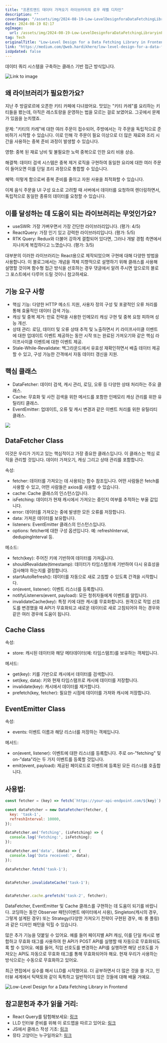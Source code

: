```yaml
---
title: "프론트엔드 데이터 가져오기 라이브러리의 로우 레벨 디자인"
description: ""
coverImage: "/assets/img/2024-08-19-Low-LevelDesignforaDataFetchingLibraryinFrontend_0.png"
date: 2024-08-19 02:17
ogImage: 
  url: /assets/img/2024-08-19-Low-LevelDesignforaDataFetchingLibraryinFrontend_0.png
tag: Tech
originalTitle: "Low-Level Design for a Data Fetching Library in Frontend"
link: "https://medium.com/@web.hardikhere/low-level-design-for-a-data-fetching-library-in-frontend-56b789a2edf5"
isUpdated: false
---
```



데이터 쿼리 시스템을 구축하는 클래스 기반 접근 방식입니다.

![Link to image](/assets/img/2024-08-19-Low-LevelDesignforaDataFetchingLibraryinFrontend_0.png)

## 왜 라이브러리가 필요한가요?

지난 주 방갈로르에 오픈한 키티 카페에 다녀왔어요. 맛있는 "키티 카레"를 요리하는 키티들을 봤는데, 아직은 레스토랑을 운영하는 법을 모르는 걸로 보였어요. 그곳에서 문제가 있음을 눈치챘죠.

<!-- cozy-coder - 수평 -->
<ins class="adsbygoogle"
     style="display:block"
     data-ad-client="ca-pub-4877378276818686"
     data-ad-slot="1107185301"
     data-ad-format="auto"
     data-full-width-responsive="true"></ins>
<script>
     (adsbygoogle = window.adsbygoogle || []).push({});
</script>

문제: "키티의 카레"에 대한 여러 주문이 접수되어, 주방에서는 각 주문을 독립적으로 준비하기 시작할 수 있습니다. 이로 인해 각 주문이 필요 이상으로 더 많은 재료와 조리 시간을 사용하는 중복 준비 과정이 발생할 수 있습니다.

영향: 중복 된 재료 낭비 및 불필요한 노력 중복으로 인한 요리 비용 상승.

해결책: 데이터 검색 시스템은 중복 제거 로직을 구현하여 동일한 요리에 대한 여러 주문이 들어오면 이를 단일 조리 과정으로 통합할 수 있습니다.

혜택: 이렇게 함으로써 중복 준비를 줄이고 자원 사용을 최적화할 수 있습니다.

<!-- cozy-coder - 수평 -->
<ins class="adsbygoogle"
     style="display:block"
     data-ad-client="ca-pub-4877378276818686"
     data-ad-slot="1107185301"
     data-ad-format="auto"
     data-full-width-responsive="true"></ins>
<script>
     (adsbygoogle = window.adsbygoogle || []).push({});
</script>

이제 음식 주문을 UI 구성 요소로 고려할 때 서버에서 데이터를 요청하여 렌더링하면서, 독립적으로 동일한 종류의 데이터를 요청할 수 있습니다.

## 이를 달성하는 데 도움이 되는 라이브러리는 무엇인가요?

- useSWR: 가장 가벼우면서 가장 간단한 라이브러리입니다. (평가: 4/5)
- ReactQuery: 가장 인기 있고 강력한 라이브러리입니다. (평가: 5/5)
- RTK Query: Redux와 더불어 강하게 결합되어 있다면, 그러나 개발 경험 측면에서 지나치게 복잡하다고 느꼈습니다. (평가: 3/5)

대부분의 이러한 라이브러리는 React용으로 제작되었으며 구현에 대해 다양한 방법을 사용합니다. 이 블로그에서는 개념을 객체 지향적으로 설명하기 위해 클래스를 사용해 설명할 것이며 함수형 접근 방식을 선호하는 경우 댓글에서 알려 주시면 앞으로의 블로그 포스트에서 다루어 드릴 것이니 참고하세요.

<!-- cozy-coder - 수평 -->
<ins class="adsbygoogle"
     style="display:block"
     data-ad-client="ca-pub-4877378276818686"
     data-ad-slot="1107185301"
     data-ad-format="auto"
     data-full-width-responsive="true"></ins>
<script>
     (adsbygoogle = window.adsbygoogle || []).push({});
</script>

## 기능 요구 사항

- 핵심 기능: 다양한 HTTP 메소드 지원, 사용자 정의 구성 및 포괄적인 오류 처리를 통해 효율적인 데이터 검색 가능.
- 캐싱 및 중복 제거: 만료 전략을 사용한 인메모리 캐싱 구현 및 중복 요청 피하며 성능 개선.
- 상태 관리: 로딩, 데이터 및 오류 상태 추적 및 노출하면서 키 라이프사이클 이벤트에 대한 업데이트 이벤트 제공하는 동안 시작 또는 완료된 가져오기와 같은 핵심 라이프사이클 이벤트에 대한 이벤트 제공.
- Stale-While-Revalidate: 백그라운드에서 유효성 재확인하면서 배출 데이터 제공할 수 있고, 구성 가능한 간격에서 자동 데이터 갱신을 지원.

## 핵심 클래스

- DataFetcher: 데이터 검색, 캐시 관리, 로딩, 오류 등 다양한 상태 처리하는 주요 클래스.
- Cache: 무효화 및 사전 검색을 위한 메서드를 포함한 인메모리 캐싱 관리를 위한 유틸리티 클래스.
- EventEmitter: 업데이트, 오류 및 캐시 변경과 같은 이벤트 처리를 위한 유틸리티 클래스.

<!-- cozy-coder - 수평 -->
<ins class="adsbygoogle"
     style="display:block"
     data-ad-client="ca-pub-4877378276818686"
     data-ad-slot="1107185301"
     data-ad-format="auto"
     data-full-width-responsive="true"></ins>
<script>
     (adsbygoogle = window.adsbygoogle || []).push({});
</script>

<img src="/assets/img/2024-08-19-Low-LevelDesignforaDataFetchingLibraryinFrontend_1.png" />

## DataFetcher Class

이것은 우리가 가지고 있는 핵심적이고 가장 중요한 클래스입니다. 이 클래스는 핵심 로직을 관리할 것입니다. 데이터 가져오기, 캐싱 그리고 상태 관리를 포함합니다.

속성:

<!-- cozy-coder - 수평 -->
<ins class="adsbygoogle"
     style="display:block"
     data-ad-client="ca-pub-4877378276818686"
     data-ad-slot="1107185301"
     data-ad-format="auto"
     data-full-width-responsive="true"></ins>
<script>
     (adsbygoogle = window.adsbygoogle || []).push({});
</script>

- fetcher: 데이터를 가져오는 데 사용되는 함수 참조입니다. 어떤 사람들은 fetch를 사용할 수 있고, 어떤 사람들은 axios를 사용할 수 있습니다.
- cache: Cache 클래스의 인스턴스입니다.
- isFetching: 데이터가 현재 캐시에서 가져오는 중인지 여부를 추적하는 부울 값입니다.
- error: 데이터를 가져오는 중에 발생한 모든 오류를 저장합니다.
- data: 가져온 데이터를 보유합니다.
- listeners: EventEmitter 클래스의 인스턴스입니다.
- options: fetcher에 대한 구성 옵션입니다. 예: refreshInterval, dedupingInterval 등.

메소드:

- fetch(key): 주어진 키에 기반하여 데이터를 가져옵니다.
- shouldRevalidate(timestamp): 데이터가 타임스탬프에 기반하여 다시 유효성을 검사해야 하는지를 결정합니다.
- startAutoRefresh(): 데이터를 자동으로 새로 고침할 수 있도록 간격을 시작합니다.
- on(event, listener): 이벤트 리스너를 등록합니다.
- notifyListeners(event, payload): 모든 청취자들에게 이벤트를 알립니다.
- invalidateCache(key): 특정 키에 대한 캐시를 무효화합니다. 원격으로 작업 선호도를 변경했을 때 API가 무효화되고 새로운 데이터로 새로 고침되어야 하는 경우와 같은 여러 경우에 도움이 됩니다.

## Cache Class

<!-- cozy-coder - 수평 -->
<ins class="adsbygoogle"
     style="display:block"
     data-ad-client="ca-pub-4877378276818686"
     data-ad-slot="1107185301"
     data-ad-format="auto"
     data-full-width-responsive="true"></ins>
<script>
     (adsbygoogle = window.adsbygoogle || []).push({});
</script>

속성:

- store: 캐시된 데이터와 해당 메타데이터(예: 타임스탬프)를 보유하는 객체입니다.

메서드:

- get(key): 키를 기반으로 캐시에서 데이터를 검색합니다.
- set(key, data): 키와 현재 타임스탬프로 캐시에 데이터를 저장합니다.
- invalidate(key): 캐시에서 데이터를 제거합니다.
- prefetch(key, fetcher): 필요한 시점에 데이터를 가져와 캐시에 저장합니다.

<!-- cozy-coder - 수평 -->
<ins class="adsbygoogle"
     style="display:block"
     data-ad-client="ca-pub-4877378276818686"
     data-ad-slot="1107185301"
     data-ad-format="auto"
     data-full-width-responsive="true"></ins>
<script>
     (adsbygoogle = window.adsbygoogle || []).push({});
</script>

## EventEmitter Class

속성:

- events: 이벤트 이름과 해당 리스너를 저장하는 객체입니다.

메서드:

<!-- cozy-coder - 수평 -->
<ins class="adsbygoogle"
     style="display:block"
     data-ad-client="ca-pub-4877378276818686"
     data-ad-slot="1107185301"
     data-ad-format="auto"
     data-full-width-responsive="true"></ins>
<script>
     (adsbygoogle = window.adsbygoogle || []).push({});
</script>

- on(event, listener): 이벤트에 대한 리스너를 등록합니다. 주로 on-"fetching" 및 on-"data"라는 두 가지 이벤트를 등록할 것입니다.
- emit(event, payload): 제공된 페이로드로 이벤트에 등록된 모든 리스너를 호출합니다.

## 사용법:

```js
const fetcher = (key) => fetch(`https://your-api-endpoint.com/${key}`).then(res => res.json());

const dataFetcher = new DataFetcher(fetcher, {
  key: 'task-1',
  refreshInterval: 10000,
});

dataFetcher.on('fetching', (isFetching) => {
  console.log('Fetching:', isFetching);
});

dataFetcher.on('data', (data) => {
  console.log('Data received:', data);
});

dataFetcher.fetch('task-1');


dataFetcher.invalidateCache('task-1');


dataFetcher.cache.prefetch('task-2', fetcher);
```

DataFetcher, EventEmitter 및 Cache 클래스를 구현하는 데 도움이 되기를 바랍니다. 코딩하는 동안 Observer 패턴(이벤트 에미터에서 사용), Singleton(캐시의 경우, 그렇게 설계된 경우) 또는 Strategy(다양한 가져오기 전략이 구현된 경우, 예: 롱 폴링)과 같은 디자인 패턴을 익힐 수 있습니다.

<!-- cozy-coder - 수평 -->
<ins class="adsbygoogle"
     style="display:block"
     data-ad-client="ca-pub-4877378276818686"
     data-ad-slot="1107185301"
     data-ad-format="auto"
     data-full-width-responsive="true"></ins>
<script>
     (adsbygoogle = window.adsbygoogle || []).push({});
</script>

많은 추가 기능을 덧붙일 수 있어요. 예를 들어 페이지별 API 캐싱, 이를 단일 캐시로 병합하고 무효화 태그를 사용하여 한 API가 POST API를 실행할 때 자동으로 무효화되도록 할 수 있어요. 예를 들어, 직업 선호도를 변경하는 API를 실행하면 해당 선호도를 가져오는 API도 자동으로 무효화 태그를 통해 무효화되어야 해요. 현재 우리가 사용하는 방식으로는 수동으로 무효화하고 있어요.

최근 면접에서 실수를 해서 LLD를 시작했어요. 더 공부하면서 더 많은 것을 쓸 거고, 인터뷰 세계에서 틱택토와 같이 독특하고 일반적이지 않은 것들에 대해 배울 거예요.

![Low-Level Design for a Data Fetching Library in Frontend](/assets/img/2024-08-19-Low-LevelDesignforaDataFetchingLibraryinFrontend_2.png)

## 참고문헌과 추가 읽을 거리:

<!-- cozy-coder - 수평 -->
<ins class="adsbygoogle"
     style="display:block"
     data-ad-client="ca-pub-4877378276818686"
     data-ad-slot="1107185301"
     data-ad-format="auto"
     data-full-width-responsive="true"></ins>
<script>
     (adsbygoogle = window.adsbygoogle || []).push({});
</script>

- React Query를 탐험해보세요: [링크](https://medium.com/@dengafred/introduction-to-react-query-for-data-fetching-4173e38710e8)
- LLD 인터뷰 준비를 위해 이 로드맵을 따르고 있어요: [링크](https://medium.com/@sandeep.kumar.ece16/low-level-design-roadmap-7581688d96fa)
- JS에서 클래스 작성 기초: [링크](https://javascript.info/classes)
- 뮤타 고양이는 누구일까요?: [링크](https://www.imdb.com/title/tt0113824/)